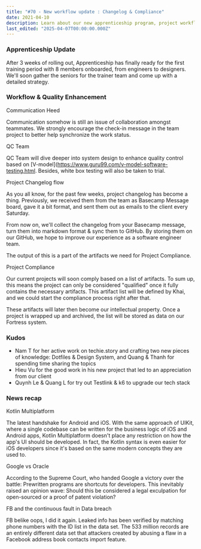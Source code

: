 ```yaml
---
title: "#70 - New workflow update : Changelog & Compliance"
date: 2021-04-10
description: Learn about our new apprenticeship program, project workflow improvements, quality control updates, and the latest tech news including Kotlin Multiplatform and data breach insights.
last_edited: "2025-04-07T00:00:00.000Z"
---
```


### Apprenticeship Update

After 3 weeks of rolling out, Apprenticeship has finally ready for the first training period with 8 members onboarded, from engineers to designers. We'll soon gather the seniors for the trainer team and come up with a detailed strategy.

### Workflow & Quality Enhancement

Communication Heed

Communication somehow is still an issue of collaboration amongst teammates. We strongly encourage the check-in message in the team project to better help synchronize the work status.

QC Team

QC Team will dive deeper into system design to enhance quality control based on [V-model](<https://www.guru99.com/v-model-software-testing.html>. Besides, white box testing will also be taken to trial.

Project Changelog flow

As you all know, for the past few weeks, project changelog has become a thing. Previously, we received them from the team as Basecamp Message board, gave it a bit format, and sent them out as emails to the client every Saturday.

From now on, we'll collect the changelog from your Basecamp message, turn them into markdown format & sync them to GitHub. By storing them on our GitHub, we hope to improve our experience as a software engineer team.

The output of this is a part of the artifacts we need for Project Compliance.

Project Compliance

Our current projects will soon comply based on a list of artifacts. To sum up, this means the project can only be considered "qualified" once it fully contains the necessary artifacts. This artifact list will be defined by Khai, and we could start the compliance process right after that.

These artifacts will later then become our intellectual property. Once a project is wrapped up and archived, the list will be stored as data on our Fortress system.

### Kudos

- Nam T for her active work on techie.story and crafting two new pieces of knowledge: Dotfiles & Design System, and Quang & Thanh for spending time sharing the topics
- Hieu Vu for the good work in his new project that led to an appreciation from our client
- Quynh Le & Quang L for try out Testlink & k6 to upgrade our tech stack

### News recap

Kotlin Multiplatform

The latest handshake for Android and iOS. With the same approach of UIKit, where a single codebase can be written for the business logic of iOS and Android apps, Kotlin Multiplatform doesn't place any restriction on how the app's UI should be developed. In fact, the Kotlin syntax is even easier for iOS developers since it's based on the same modern concepts they are used to.

Google vs Oracle

According to the Supreme Court, who handed Google a victory over the battle: Prewritten programs are shortcuts for developers. This inevitably raised an opinion wave: Should this be considered a legal exculpation for open-sourced or a proof of patent violation?

FB and the continuous fault in Data breach

FB belike oops, I did it again. Leaked info has been verified by matching phone numbers with the ID list in the data set. The 533 million records are an entirely different data set that attackers created by abusing a flaw in a Facebook address book contacts import feature.
